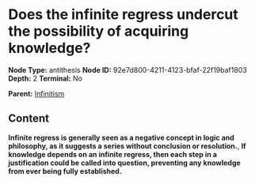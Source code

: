 # Does the infinite regress undercut the possibility of acquiring knowledge?

**Node Type:** antithesis
**Node ID:** 92e7d800-4211-4123-bfaf-22f19baf1803
**Depth:** 2
**Terminal:** No

**Parent:** [Infinitism](infinitism.md)

## Content

**Infinite regress is generally seen as a negative concept in logic and philosophy, as it suggests a series without conclusion or resolution.**, **If knowledge depends on an infinite regress, then each step in a justification could be called into question, preventing any knowledge from ever being fully established.**
